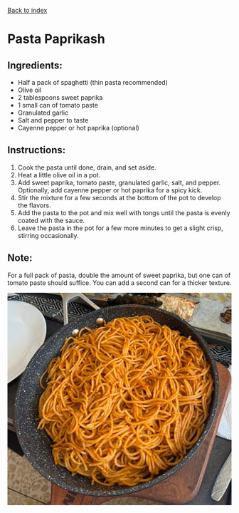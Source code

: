 [Back to index](../index.MD)

# Pasta Paprikash

## Ingredients:
- Half a pack of spaghetti (thin pasta recommended)
- Olive oil
- 2 tablespoons sweet paprika
- 1 small can of tomato paste
- Granulated garlic
- Salt and pepper to taste
- Cayenne pepper or hot paprika (optional)

## Instructions:
1. Cook the pasta until done, drain, and set aside.
2. Heat a little olive oil in a pot.
3. Add sweet paprika, tomato paste, granulated garlic, salt, and pepper. Optionally, add cayenne pepper or hot paprika for a spicy kick.
4. Stir the mixture for a few seconds at the bottom of the pot to develop the flavors.
5. Add the pasta to the pot and mix well with tongs until the pasta is evenly coated with the sauce.
6. Leave the pasta in the pot for a few more minutes to get a slight crisp, stirring occasionally.

## Note:
For a full pack of pasta, double the amount of sweet paprika, but one can of tomato paste should suffice. You can add a second can for a thicker texture.

![pasta](../images/paprikesh.jpeg)
